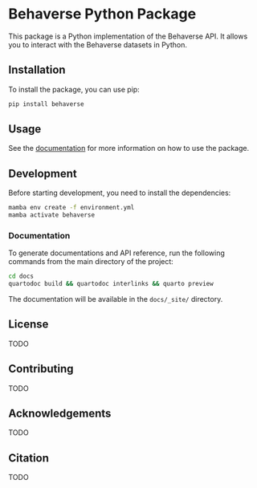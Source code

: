 # Behaverse Python Package

This package is a Python implementation of the Behaverse API. It allows you to interact with the Behaverse datasets in Python.

## Installation

To install the package, you can use pip:

```bash
pip install behaverse
```

## Usage

See the [documentation](https://behaverse.github.io/) for more information on how to use the package.



## Development

Before starting development, you need to install the dependencies:

```bash
mamba env create -f environment.yml
mamba activate behaverse
```

### Documentation

To generate documentations and API reference, run the following commands from the main directory of the project:

```bash
cd docs
quartodoc build && quartodoc interlinks && quarto preview
```

The documentation will be available in the `docs/_site/` directory.

## License

TODO

## Contributing

TODO

## Acknowledgements

TODO

## Citation

TODO
